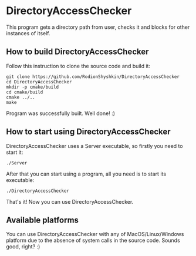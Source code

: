 
# DirectoryAccessChecker

This program gets a directory path from user, checks it and blocks for other instances of itself.

## How to build DirectoryAccessChecker

Follow this instruction to clone the source code and build it:

```
git clone https://github.com/RodionShyshkin/DirectoryAccessChecker
cd DirectoryAccessChecker
mkdir -p cmake/build
cd cmake/build
cmake ../..
make
```

Program was successfully built. Well done! :)

## How to start using DirectoryAccessChecker

DirectoryAccessChecker uses a Server executable, so firstly you need to start it:

```
./Server
```

After that you can start using a program, all you need is to start its executable:

```
./DirectoryAccessChecker
```

That's it! Now you can use DirectoryAccessChecker.

## Available platforms

You can use DirectoryAccessChecker with any of MacOS/Linux/Windows platform due to 
the absence of system calls in the source code. Sounds good, right? :)
